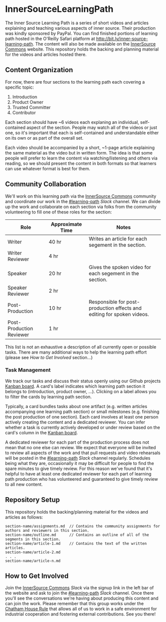# InnerSourceLearningPath

The Inner Source Learning Path is a series of short videos and articles explaining and teaching various aspects of inner source. Their production was kindly sponsored by PayPal.
You can find finished portions of learning path hosted in the O'Reilly Safari platform at http://bit.ly/inner-source-learning-path.
The content will also be made available on the [InnerSource Commons] website.
This repository holds the backing and planning material for the videos and articles hosted there.

## Content Organization

For now, there are four sections to the learning path each covering a specific topic:

  1. Introduction
  1. Product Owner
  1. Trusted Committer
  1. Contributor
  
Each section should have ~6 videos each explaning an individual, self-contained aspect of the section.
People may watch all of the videos or just one, so it's important that each is self-contained and understandable either on its own or as part of the overall set.

Each video should be accompanied by a short, ~1-page article explaining the same material as the video but in written form.
The idea is that some people will prefer to learn the content via watching/listening and others via reading, so we should present the content in both formats so that learners can use whatever format is best for them.

## Community Collaboration

We'll work on this learning path via the [InnerSource Commons] community and coordinate our work in the [#learning-path] _Slack_ channel.
We can divide up the work and collaborate on each section via folks from the community volunteering to fill one of these roles for the section:

| Role                      | Approximate Time | Notes                                                                  |
| ------------------------- | ---------------- | ---------------------------------------------------------------------- |
| Writer                    | 40 hr            | Writes an article for each segement in the section.                    |
| Writer Reviewer           | 4 hr             |                                                                        |
| Speaker                   | 20 hr            | Gives the spoken video for each segement in the section.               |
| Speaker Reviewer          | 2 hr             |                                                                        |
| Post-Production           | 10 hr            | Responsible for post-production effects and editing for spoken videos. |
| Post-Production Reviewer  | 1 hr             |                                                                        |

This list is not an exhaustive a description of all currently open or possible tasks. There are many additional ways to help the learning path effort (please see *How to Get Involved* section...)

### Task Management
We track our tasks and discuss their status openly using our Github projects [Kanban board]. A card's label indicates which learning path section it belongs to (introduction, product owner, ...). Clicking on a label allows you to filter the cards by learning path section.

Typically, a card bundles tasks about one artifact (e.g. written articles accompanying one learning path section) or small milestones (e.g. finishing the post production of one section). 
Each card involves at least one person actively creating the content and a dedicated reviewer. 
You can infer whether a task is currently actively developed or under review based on the card's column in the [Kanban board].

A dedicated reviewer for each part of the production process does not mean that no one else can review.
We expect that everyone will be invited to review all aspects of the work and that pull requests and video rehearsals will be posted in the [#learning-path] _Slack_ channel regularly.
Schedules being what they are, occasionally it may be difficult for people to find the spare minutes to give timely review.
For this reason we've found that it's helpful to have at least one dedicated reviewer for each part of learning path production who has volunteered and guaranteed to give timely review to all new content.

## Repository Setup

This repository holds the backing/planning material for the videos and articles as follows:

```
section-name/assignments.md  // Contains the community assignments for authors and reviewers in this section.
section-name/outline.md      // Contains an outline of all of the segments in this section.
section-name/article-1.md    // Contains the text of the written articles.
section-name/article-2.md
. . .
section-name/article-n.md
```

## How to Get Involved

Join the [InnerSource Commons] _Slack_ via the signup link in the left bar of the website and ask to join the [#learning-path] _Slack_ channel.
Once there you'll see the conversations we're having about producing this content and can join the work. Please remember that this group works under the [Chatham House Rule] that allows all of us to work in a safe environment for industrial cooperation and fostering external contributions.
See you there!

[Kanban board]: https://github.com/InnerSourceCommons/InnerSourceLearningPath/projects/1
[InnerSource Commons]: http://www.innersourcecommons.org/
[#learning-path]: https://paypalflow.slack.com/messages/CARTU4XV2
[Chatham House Rule]: https://www.chathamhouse.org/chatham-house-rule
